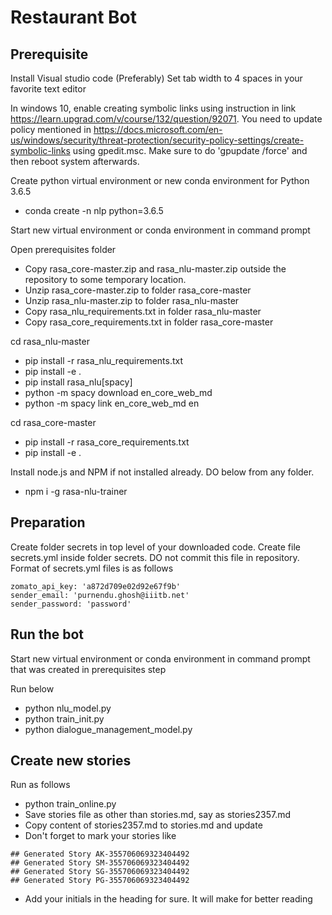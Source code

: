 # Restaurant Bot

## Prerequisite
Install Visual studio code (Preferably)
Set tab width to 4 spaces in your favorite text editor

In windows 10, enable creating symbolic links using instruction in link https://learn.upgrad.com/v/course/132/question/92071. 
You need to update policy mentioned in https://docs.microsoft.com/en-us/windows/security/threat-protection/security-policy-settings/create-symbolic-links
using gpedit.msc. Make sure to do 'gpupdate /force' and then reboot system afterwards.

Create python virtual environment or new conda environment for Python 3.6.5
- conda create -n nlp python=3.6.5

Start new virtual environment or conda environment in command prompt

Open prerequisites folder

- Copy rasa_core-master.zip and rasa_nlu-master.zip outside the repository to some temporary location.
- Unzip rasa_core-master.zip to folder rasa_core-master
- Unzip rasa_nlu-master.zip to folder rasa_nlu-master
- Copy rasa_nlu_requirements.txt in folder rasa_nlu-master
- Copy rasa_core_requirements.txt in folder rasa_core-master

cd rasa_nlu-master

- pip install -r rasa_nlu_requirements.txt
- pip install -e .
- pip install rasa_nlu[spacy]
- python -m spacy download en_core_web_md 
- python -m spacy link en_core_web_md en

cd rasa_core-master

- pip install -r rasa_core_requirements.txt
- pip install -e .

Install node.js and NPM if not installed already. DO below from any folder.
- npm i -g rasa-nlu-trainer

## Preparation
Create folder secrets in top level of your downloaded code.
Create file secrets.yml inside folder secrets. DO not commit this file in repository.
Format of secrets.yml files is as follows

```
zomato_api_key: 'a872d709e02d92e67f9b'
sender_email: 'purnendu.ghosh@iiitb.net'
sender_password: 'password'
```

## Run the bot

Start new virtual environment or conda environment in command prompt that was 
created in prerequisites step

Run below

- python nlu_model.py
- python train_init.py
- python dialogue_management_model.py

## Create new stories
Run as follows
- python train_online.py
- Save stories file as other than stories.md, say as stories2357.md
- Copy content of stories2357.md to stories.md and update
- Don't forget to mark your stories like
```
## Generated Story AK-355706069323404492
## Generated Story SM-355706069323404492
## Generated Story SG-355706069323404492
## Generated Story PG-355706069323404492
```
- Add your initials in the heading for sure. It will make for better reading